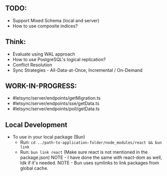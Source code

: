 ## TODO:

- Support Mixed Schema (local and server)
- How to use composite indices?

## Think:

- Evaluate using WAL approach
- How to use PostgreSQL's logical replication?
- Conflict Resolution
- Sync Strategies - All-Data-at-Once, Incremental / On-Demand

## WORK-IN-PROGRESS:

- #letsync/server/endpoints/getMigration.ts
- #letsync/server/endpoints/sse/getData.ts
- #letsync/server/endpoints/poll/getData.ts


## Local Development

- To use in your local package (Bun)
    - Run: `cd ../path-to-application-folder/node_modules/react && bun link`
    - Run: `bun link react` (Make sure react is not mentioned in the package.json)
NOTE - I have done the same with react-dom as well, Idk if it's needed.
NOTE - Bun uses symlinks to link packages from global cache.

